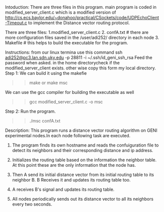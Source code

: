 
Intoduction:
There are three files in this program. main program is coded in modified_server_client.c which is a modified version of http://cs.ecs.baylor.edu/~donahoo/practical/CSockets/code/UDPEchoClient-Timeout.c to implement the Distance vector routing protocol.

There are three files:
1.modified_server_client.c
2. confA.txt  # there are more configuration files saved in the /user/adi252/ directory in each node
3. Makefile   # this helps to build the executable for the program.

Instructions:
from our linux termina use this command 
  ssh adi252@pc3.lan.sdn.uky.edu -p 28811 -i ~/.ssh/id_geni_ssh_rsa
Feed the password when asked.
in the home directorycheck if the modified_server_client exists. other wise copy this form my local directory.
Step 1:
We can build it using the makefie
  >>make
or 
  >>make msc
  
We can use the gcc compiler for building the executable as well

>>gcc modified_server_client.c -o msc

Step 2:
Run the program.
>>./msc confA.txt


Description:
This program runs a distance vector routing algorithm on GENI experimental nodes.In each node following task are executed.
1. The program finds its own hostname and reads the confuiguration file to detect its neighbors and their corresponding distance and ip address.
2. Initializes the routing table based on the information the neighbor table. At this point these are the only information that the node has.
3. Then A send its initial distance vector from its initial routing table to its neighbor B. B Receives it and updates its routing table too.
4. A receives B's signal and updates its routing table.

5. All nodes periodically sends out its distance vector to all its neighbors every two seconds.
